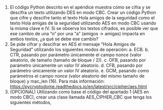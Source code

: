 1. El código Python descrito en el apéndice muestra cómo se cifra y se descifra un texto utilizando
DES en modo CBC. Crear un código Python que cifre y descifre tanto el texto Hola amigos de la
seguridad como el texto Hola amigas de la seguridad utilizando AES en modo CBC usando la
misma clave e IV.
Si se observa los textos cifrados, es posible ver que ese cambio de una “o” por una “a” (amigos
→ amigas) impacta en ambos textos, ¿a qué se debe ese cambio?
2. Se pide cifrar y descifrar en AES el mensaje “Hola Amigos de Seguridad” utilizando los
siguientes modos de operación:
a. ECB.
b. CTR, pasando por parámetro únicamente el campo nonce (valor aleatorio, de tamaño
(tamaño de bloque / 2)).
c. OFB, pasando por parámetro únicamente un valor IV aleatorio.
d. CFB, pasando por parámetro únicamente un valor IV aleatorio.
e. GCM, pasando como parámetros el campo nonce (valor aleatorio del mismo tamaño de
bloque) y mac_len (16).
Para más información:
https://pycryptodome.readthedocs.io/en/latest/src/cipher/aes.html
3. (OPCIONAL) Utilizando como base el código del apartado 1 (AES en modo CBC), crear una
clase llamada AES_CIPHER_CBC que tenga los siguientes métodos,
